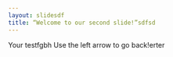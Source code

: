 ```yaml
---
layout: slidesdf
title: “Welcome to our second slide!”sdfsd
---
```

Your testfgbh
Use the left arrow to go back!erter
